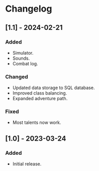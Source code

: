 # Changelog

## [1.1] - 2024-02-21
### Added
- Simulator.
- Sounds.
- Combat log.

### Changed
- Updated data storage to SQL database.
- Improved class balancing.
- Expanded adventure path.

### Fixed
- Most talents now work.

## [1.0] - 2023-03-24
### Added
- Initial release.